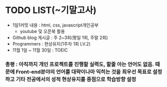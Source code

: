 # TODO LIST(~기말고사)

- 1일1커밋 내용 : html, css, javascript개인공부
    - youtube 및 오픈북 활용
- Github blog 게시글 : 주 2~3회(평일 1회, 주말 2회)
- Programmers : 현상유지(1주차 1회 LV.2)
- 11월 1일 ~ 11월 30일 : TOEIC



### 총평 : 아직까지 개인 프로젝트를 진행할 실력도, 할줄 아는 언어도 없음. 때문에 Front-end분야의 언어를 대략이나마 익히는 것을 최우선 목표로 설정하고 기타 전공에서의 성적 현상유지를 중점으로 학습방향 설정